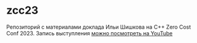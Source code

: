 # zcc23

Репозиторий с материалами доклада Ильи Шишкова на С++ Zero Cost Conf 2023. 
Запись выступления [можно посмотреть на YouTube](https://www.youtube.com/watch?v=B9iR13VyP-c&t=10115s) 
